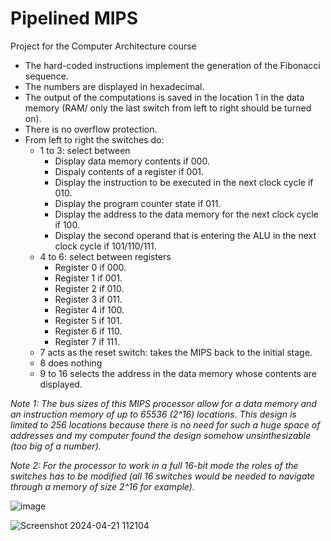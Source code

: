 # Pipelined MIPS
Project for the Computer Architecture course
- The hard-coded instructions implement the generation of the Fibonacci sequence.
- The numbers are displayed in hexadecimal.
- The output of the computations is saved in the location 1 in the data memory (RAM/ only the last switch from left to right should be turned on).
- There is no overflow protection.
- From left to right the switches do:
    - 1 to 3: select between
      - Display data memory contents if 000.
      - Dispaly contents of a register if 001.
      - Display the instruction to be executed in the next clock cycle if 010.
      - Display the program counter state if 011.
      - Display the address to the data memory for the next clock cycle if 100.
      - Display the second operand that is entering the ALU in the next clock cycle if 101/110/111.
    - 4 to 6: select between registers
      - Register 0 if 000.
      - Register 1 if 001.
      - Register 2 if 010.
      - Register 3 if 011.
      - Register 4 if 100.
      - Register 5 if 101.
      - Register 6 if 110.
      - Register 7 if 111.
    - 7 acts as the reset switch: takes the MIPS back to the initial stage.
    - 8 does nothing
    - 9 to 16 selects the address in the data memory whose contents are displayed.
      
_Note 1: The bus sizes of this MIPS processor allow for a data memory and an instruction memory of up to 65536 (2^16) locations. This design is limited to 256 locations because there is no need for such a huge space of addresses and my computer found the design somehow unsinthesizable (too big of a number)._

_Note 2: For the processor to work in a full 16-bit mode the roles of the switches has to be modified (all 16 switches would be needed to navigate through a memory of size 2^16 for example)._

![image](https://github.com/l7aur/Single-Cycle-MIPS/assets/81981519/8b40b451-72f8-4635-ad34-fe9172a5d8d4)

![Screenshot 2024-04-21 112104](https://github.com/l7aur/Single-Cycle-MIPS/assets/81981519/660ba878-d82e-4da9-af25-46823d64db49)



